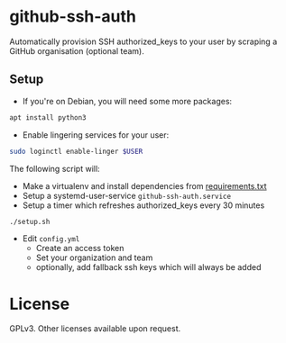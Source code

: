 # github-ssh-auth

Automatically provision SSH authorized_keys to your user by scraping a GitHub organisation (optional team).

## Setup
- If you're on Debian, you will need some more packages:
```bash
apt install python3
```

- Enable lingering services for your user:
```bash
sudo loginctl enable-linger $USER
```

The following script will:

- Make a virtualenv and install dependencies from [requirements.txt](requirements.txt)
- Setup a systemd-user-service `github-ssh-auth.service`
- Setup a timer which refreshes authorized_keys every 30 minutes

```bash
./setup.sh
```

- Edit `config.yml`
  - Create an access token
  - Set your organization and team
  - optionally, add fallback ssh keys which will always be added

# License
GPLv3. Other licenses available upon request.
